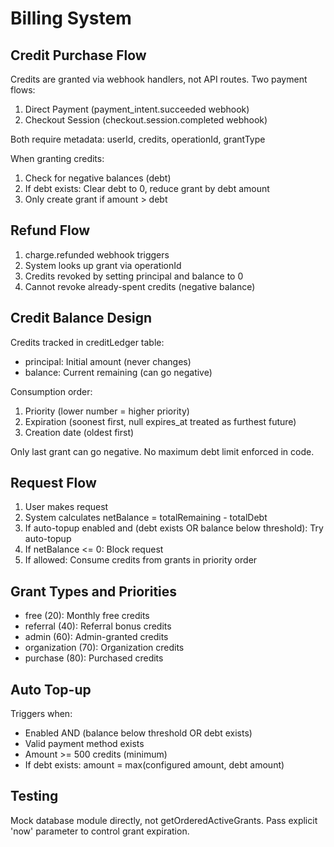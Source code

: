 # Billing System

## Credit Purchase Flow

Credits are granted via webhook handlers, not API routes. Two payment flows:

1. Direct Payment (payment_intent.succeeded webhook)
2. Checkout Session (checkout.session.completed webhook)

Both require metadata: userId, credits, operationId, grantType

When granting credits:

1. Check for negative balances (debt)
2. If debt exists: Clear debt to 0, reduce grant by debt amount
3. Only create grant if amount > debt

## Refund Flow

1. charge.refunded webhook triggers
2. System looks up grant via operationId
3. Credits revoked by setting principal and balance to 0
4. Cannot revoke already-spent credits (negative balance)

## Credit Balance Design

Credits tracked in creditLedger table:

- principal: Initial amount (never changes)
- balance: Current remaining (can go negative)

Consumption order:

1. Priority (lower number = higher priority)
2. Expiration (soonest first, null expires_at treated as furthest future)
3. Creation date (oldest first)

Only last grant can go negative. No maximum debt limit enforced in code.

## Request Flow

1. User makes request
2. System calculates netBalance = totalRemaining - totalDebt
3. If auto-topup enabled and (debt exists OR balance below threshold): Try auto-topup
4. If netBalance <= 0: Block request
5. If allowed: Consume credits from grants in priority order

## Grant Types and Priorities

- free (20): Monthly free credits
- referral (40): Referral bonus credits
- admin (60): Admin-granted credits
- organization (70): Organization credits
- purchase (80): Purchased credits

## Auto Top-up

Triggers when:

- Enabled AND (balance below threshold OR debt exists)
- Valid payment method exists
- Amount >= 500 credits (minimum)
- If debt exists: amount = max(configured amount, debt amount)

## Testing

Mock database module directly, not getOrderedActiveGrants. Pass explicit 'now' parameter to control grant expiration.
